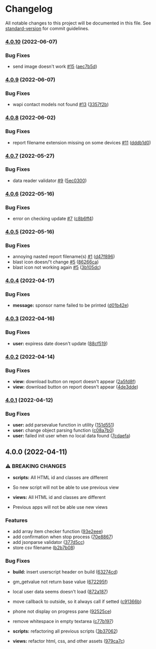 # Changelog

All notable changes to this project will be documented in this file. See [standard-version](https://github.com/conventional-changelog/standard-version) for commit guidelines.

### [4.0.10](https://github.com/wayfu-id/wayfu-userscript/compare/v4.0.9...v4.0.10) (2022-06-07)


### Bug Fixes

* send image doesn't work [#15](https://github.com/wayfu-id/wayfu-userscript/issues/15) ([aec7b5d](https://github.com/wayfu-id/wayfu-userscript/commit/aec7b5df8832544860b5d1acfaf93d8f844bdfcf))

### [4.0.9](https://github.com/wayfu-id/wayfu-userscript/compare/v4.0.8...v4.0.9) (2022-06-07)


### Bug Fixes

* wapi contact models not found [#13](https://github.com/wayfu-id/wayfu-userscript/issues/13) ([3357f2b](https://github.com/wayfu-id/wayfu-userscript/commit/3357f2b81cda07ad88701010cc22adfa228efea0))

### [4.0.8](https://github.com/wayfu-id/wayfu-userscript/compare/v4.0.7...v4.0.8) (2022-06-02)


### Bug Fixes

* report filename extension missing on some devices [#11](https://github.com/wayfu-id/wayfu-userscript/issues/11) ([dddb1d0](https://github.com/wayfu-id/wayfu-userscript/commit/dddb1d08cf5b3503a4f0c32995f2e329a835d2d1))

### [4.0.7](https://github.com/wayfu-id/wayfu-userscript/compare/v4.0.6...v4.0.7) (2022-05-27)


### Bug Fixes

* data reader validator [#9](https://github.com/wayfu-id/wayfu-userscript/issues/9) ([5ec0300](https://github.com/wayfu-id/wayfu-userscript/commit/5ec03008c033adbcd65aed1d8ec2dc31058f7f8e))

### [4.0.6](https://github.com/wayfu-id/wayfu-userscript/compare/v4.0.5...v4.0.6) (2022-05-16)


### Bug Fixes

* error on checking update [#7](https://github.com/wayfu-id/wayfu-userscript/issues/7) ([c8b6ff4](https://github.com/wayfu-id/wayfu-userscript/commit/c8b6ff43a3084a4a1f8fccb154be128195d3abf8))

### [4.0.5](https://github.com/wayfu-id/wayfu-userscript/compare/v4.0.4...v4.0.5) (2022-05-16)


### Bug Fixes

* annoying nasted report filename(s) [#1](https://github.com/wayfu-id/wayfu-userscript/issues/1) ([d47f896](https://github.com/wayfu-id/wayfu-userscript/commit/d47f896efd9da96df4f7c5b88fa363cadc78f7b6))
* blast icon doesn/'t change [#5](https://github.com/wayfu-id/wayfu-userscript/issues/5) ([86266ca](https://github.com/wayfu-id/wayfu-userscript/commit/86266ca06c9a8926757621b9617b6e7149141bf6))
* blast icon not working again [#5](https://github.com/wayfu-id/wayfu-userscript/issues/5) ([3b105dc](https://github.com/wayfu-id/wayfu-userscript/commit/3b105dc06cc6673110a71751ba5178de062a8eaa))

### [4.0.4](https://github.com/wayfu-id/wayfu-userscript/compare/v4.0.3...v4.0.4) (2022-04-17)


### Bug Fixes

* **message:** sponsor name failed to be printed ([d01b42e](https://github.com/wayfu-id/wayfu-userscript/commit/d01b42e04a2f4d49cfc74fd45c71a041f8484b54))

### [4.0.3](https://github.com/wayfu-id/wayfu-userscript/compare/v4.0.2...v4.0.3) (2022-04-16)


### Bug Fixes

* **user:** expiress date doesn\'t update ([88cf519](https://github.com/wayfu-id/wayfu-userscript/commit/88cf519a23c67b8c25a792846c59042132b6a945))

### [4.0.2](https://github.com/wayfu-id/wayfu-userscript/compare/v4.0.1...v4.0.2) (2022-04-14)


### Bug Fixes

* **view:** download button on report doesn\'t appear ([2a5fd8f](https://github.com/wayfu-id/wayfu-userscript/commit/2a5fd8f5a9e2149947f0ef85862c0521b997f8e8))
* **view:** download button on report doesn\'t appear ([4de3dde](https://github.com/wayfu-id/wayfu-userscript/commit/4de3ddeb20492938241564bbf68e6fbaf2e9ba00))

### [4.0.1](https://github.com/wayfu-id/wayfu-userscript/compare/v4.0.0...v4.0.1) (2022-04-12)


### Bug Fixes

* **user:** add parsevalue function in utility ([151d551](https://github.com/wayfu-id/wayfu-userscript/commit/151d551599ca7b17a09b94d46bcaa0b815e392f4))
* **user:** change object parsing function ([c08a7b0](https://github.com/wayfu-id/wayfu-userscript/commit/c08a7b0ddbf608155c0810859ffcac3871b93fca))
* **user:** failed init user when no local data found ([7cdaefa](https://github.com/wayfu-id/wayfu-userscript/commit/7cdaefa4969e3c28630bcf64c592f1096c107fdd))

## 4.0.0 (2022-04-11)


### ⚠ BREAKING CHANGES

* **scripts:** All HTML id and classes are different
- So new script will not be able to use previous view
* **views:** All HTML id and classes are different
- Previous apps will not be able use new views

### Features

* add array item checker function ([93e2eee](https://github.com/wayfu-id/wayfu-userscript/commit/93e2eee4fa390a3babdd3ab8dd499ba53948e677))
* add confirmation when stop process ([70e8867](https://github.com/wayfu-id/wayfu-userscript/commit/70e8867740f196b9cb32f3cc0ccfef1a729437b6))
* add jsonparse validator ([377d5cc](https://github.com/wayfu-id/wayfu-userscript/commit/377d5ccd019a8b14435f67e6b2f7196b823ebe79))
* store csv filename ([b2b7b08](https://github.com/wayfu-id/wayfu-userscript/commit/b2b7b08bbe749e281c18c9f57b21ab1a5bc34e74))


### Bug Fixes

* **build:** insert userscript header on build ([63274cd](https://github.com/wayfu-id/wayfu-userscript/commit/63274cde70a96591aae5470efe4488c7143288de))
* gm_getvalue not return base value ([672295f](https://github.com/wayfu-id/wayfu-userscript/commit/672295f0066a7fed1b1ff6c7458fbd259b38664d))
* local user data seems doesn't load ([872a187](https://github.com/wayfu-id/wayfu-userscript/commit/872a1875b446869ea76ee6f8ef9250eb1d95ec85))
* move callback to outside, so it always call if setted ([c91366b](https://github.com/wayfu-id/wayfu-userscript/commit/c91366b9a87452380866d1df9882bb1e246ddd16))
* phone not display on progress pane ([92525ce](https://github.com/wayfu-id/wayfu-userscript/commit/92525ce84dd2d28450977f41de5b06bd28052041))
* remove whitespace in empty textarea ([c77b197](https://github.com/wayfu-id/wayfu-userscript/commit/c77b197053493e1d958eb711daec878fcbf77d09))


* **scripts:** refactoring all previous scripts ([3b37062](https://github.com/wayfu-id/wayfu-userscript/commit/3b37062a44e21d214cc09c554c15d9282583223a))
* **views:** refactor html, css, and other assets ([979ca7c](https://github.com/wayfu-id/wayfu-userscript/commit/979ca7c7eb1dd6579af92ec3dc8e92208ebace0a))
